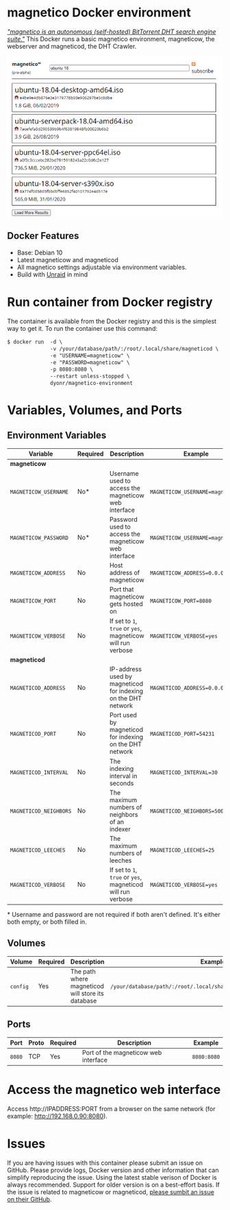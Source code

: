 # magnetico Docker environment
[_"magnetico is an autonomous (self-hosted) BitTorrent DHT search engine suite."_](https://github.com/boramalper/magnetico)
This Docker runs a basic magnetico environment, magneticow, the webserver and magneticod, the DHT Crawler.

[results]: https://raw.githubusercontent.com/DyonR/docker-templates/master/Screenshots/magnetico-environment/magneticow-results.png "magneticow results page"
![alt text][results]

## Docker Features
* Base: Debian 10
* Latest magneticow and magneticod
* All magnetico settings adjustable via environment variables.
* Build with [Unraid](https://unraid.net/) in mind

# Run container from Docker registry
The container is available from the Docker registry and this is the simplest way to get it.
To run the container use this command:

```
$ docker run  -d \
              -v /your/database/path/:/root/.local/share/magneticod \
              -e "USERNAME=magneticow" \
              -e "PASSWORD=magneticow" \
              -p 8080:8080 \
              --restart unless-stopped \
              dyonr/magnetico-environment
```

# Variables, Volumes, and Ports
## Environment Variables
| Variable | Required | Description | Example | Default |
|----------|----------|----------|----------|----------|
| **magneticow** | | | | |
|`MAGNETICOW_USERNAME`| No* | Username used to access the magneticow web interface |`MAGNETICOW_USERNAME=magneticow`|`magneticow`||
|`MAGNETICOW_PASSWORD`| No* | Password used to access the magneticow web interface |`MAGNETICOW_USERNAME=magneticow`|`magneticow`||
|`MAGNETICOW_ADDRESS`| No | Host address of magneticow |`MAGNETICOW_ADDRESS=0.0.0.0`|`0.0.0.0`|
|`MAGNETICOW_PORT`| No | Port that magneticow gets hosted on |`MAGNETICOW_PORT=8080`|`8080`|
|`MAGNETICOW_VERBOSE`| No | If set to `1`, `true` or `yes`, magneticow will run verbose |`MAGNETICOW_VERBOSE=yes`||
| **magneticod** | | | | |
|`MAGNETICOD_ADDRESS`| No | IP-address used by magneticod for indexing on the DHT network |`MAGNETICOD_ADDRESS=0.0.0.0`|`0.0.0.0`|
|`MAGNETICOD_PORT`| No | Port used by magneticod for indexing on the DHT network |`MAGNETICOD_PORT=54231`|`0`|
|`MAGNETICOD_INTERVAL`| No | The indexing interval in seconds |`MAGNETICOD_INTERVAL=30`|`1`|
|`MAGNETICOD_NEIGHBORS`| No | The maximum numbers of neighbors of an indexer |`MAGNETICOD_NEIGHBORS=500`|`1000`|
|`MAGNETICOD_LEECHES`| No | The maximum numbers of leeches |`MAGNETICOD_LEECHES=25`|`50`|
|`MAGNETICOD_VERBOSE`| No | If set to `1`, `true` or `yes`, magneticod will run verbose |`MAGNETICOD_VERBOSE=yes`||

\* Username and password are not required if both aren't defined. It's either both empty, or both filled in.

## Volumes
| Volume | Required | Description | Example |
|----------|----------|----------|----------|
| `config` | Yes | The path where magneticod will store its database | `/your/database/path/:/root/.local/share/magneticod/database.sqlite3`|

## Ports
| Port | Proto | Required | Description | Example |
|----------|----------|----------|----------|----------|
| `8080` | TCP | Yes | Port of the magneticow web interface | `8080:8080`|

# Access the magnetico web interface
Access http://IPADDRESS:PORT from a browser on the same network (for example: http://192.168.0.90:8080).

# Issues
If you are having issues with this container please submit an issue on GitHub.
Please provide logs, Docker version and other information that can simplify reproducing the issue.
Using the latest stable verison of Docker is always recommended. Support for older version is on a best-effort basis.
If the issue is related to magneticow or magneticod, [please sumbit an issue on their GitHub](https://github.com/boramalper/magnetico).
